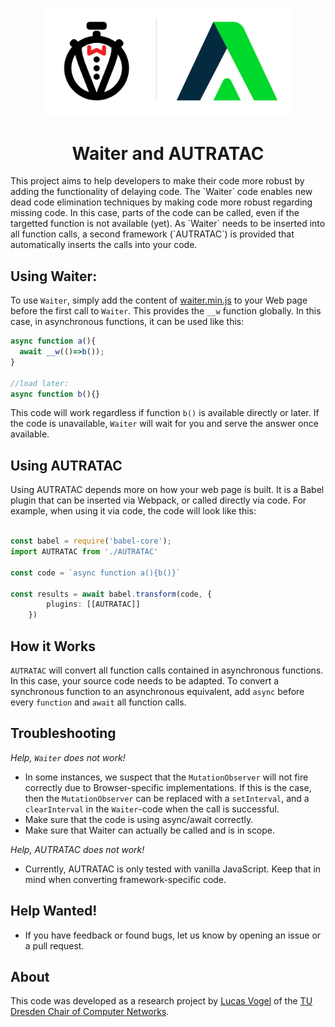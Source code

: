 <p align="center"><img src="./images/logo.svg" alt="Logos of Waiter and AUTRATAC" width="400"/></p>

<h1 align="center">Waiter and AUTRATAC</h1>
This project aims to help developers to make their code more robust by adding the functionality of delaying code. The `Waiter` code enables new dead code elimination techniques by making code more robust regarding missing code. In this case, parts of the code can be called, even if the targetted function is not available (yet). As `Waiter` needs to be inserted into all function calls, a second framework (`AUTRATAC`) is provided that automatically inserts the calls into your code. 

## Using Waiter:

To use `Waiter`, simply add the content of [waiter.min.js](https://github.com/waiter-and-autratac/WaiterAndAUTRATAC/blob/main/waiter.min.js) to your Web page before the first call to `Waiter`. This provides the `__w` function globally. In this case, in asynchronous functions, it can be used like this:

```JavaScript
async function a(){
  await __w(()=>b());
}

//load later:
async function b(){}
```

This code will work regardless if function `b()` is available directly or later. If the code is unavailable, `Waiter` will wait for you and serve the answer once available.

## Using AUTRATAC

Using AUTRATAC depends more on how your web page is built. It is a Babel plugin that can be inserted via Webpack, or called directly via code. For example, when using it via code, the code will look like this:

```TypeScript

const babel = require('babel-core');
import AUTRATAC from './AUTRATAC'

const code = `async function a(){b()}`

const results = await babel.transform(code, {
        plugins: [[AUTRATAC]]
    })

```

## How it Works

`AUTRATAC` will convert all function calls contained in asynchronous functions. In this case, your source code needs to be adapted. To convert a synchronous function to an asynchronous equivalent, add `async` before every `function` and `await` all function calls. 

## Troubleshooting

*Help, `Waiter` does not work!*
- In some instances, we suspect that the `MutationObserver` will not fire correctly due to Browser-specific implementations. If this is the case, then the `MutationObserver` can be replaced with a `setInterval`, and a `clearInterval` in the `Waiter`-code when the call is successful. 
- Make sure that the code is using async/await correctly. 
- Make sure that Waiter can actually be called and is in scope. 

*Help, AUTRATAC does not work!*
- Currently, AUTRATAC is only tested with vanilla JavaScript. Keep that in mind when converting framework-specific code.

## Help Wanted!
- If you have feedback or found bugs, let us know by opening an issue or a pull request.

## About

This code was developed as a research project by [Lucas Vogel](https://github.com/lucasvog) of the [TU Dresden Chair of Computer Networks](https://tu-dresden.de/ing/informatik/sya/professur-fuer-rechnernetze?set_language=en).
